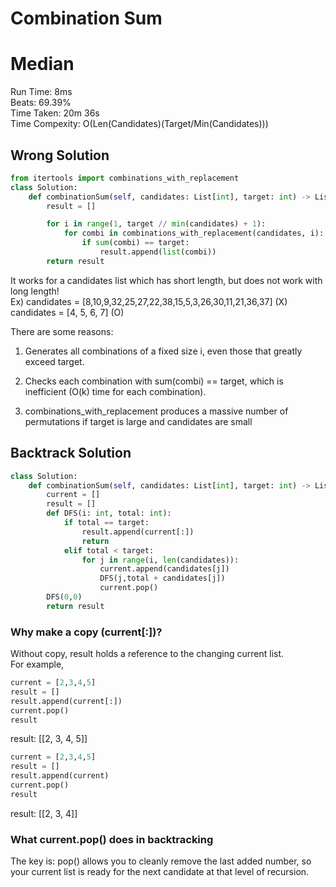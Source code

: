 Combination Sum
=========
# Median
Run Time: 8ms        
Beats: 69.39%      
Time Taken: 20m 36s      
Time Compexity: O(Len(Candidates)(Target/Min(Candidates)))  
## Wrong Solution
``` python
from itertools import combinations_with_replacement
class Solution:
    def combinationSum(self, candidates: List[int], target: int) -> List[List[int]]:
        result = []

        for i in range(1, target // min(candidates) + 1):
            for combi in combinations_with_replacement(candidates, i):
                if sum(combi) == target:
                    result.append(list(combi))
        return result
```
It works for a candidates list which has short length, but does not work with long length!   
Ex) candidates = [8,10,9,32,25,27,22,38,15,5,3,26,30,11,21,36,37] (X)   
candidates = [4, 5, 6, 7] (O)  

There are some reasons:   
1. Generates all combinations of a fixed size i, even those that greatly exceed target.

2. Checks each combination with sum(combi) == target, which is inefficient (O(k) time for each combination).

3. combinations_with_replacement produces a massive number of permutations if target is large and candidates are small

## Backtrack Solution
``` python
class Solution:
    def combinationSum(self, candidates: List[int], target: int) -> List[List[int]]:
        current = []
        result = []
        def DFS(i: int, total: int):
            if total == target:
                result.append(current[:])
                return
            elif total < target:
                for j in range(i, len(candidates)):
                    current.append(candidates[j])
                    DFS(j,total + candidates[j])
                    current.pop() 
        DFS(0,0)
        return result
```
### Why make a copy (current[:])?
Without copy, result holds a reference to the changing current list.  
For example,   
```python
current = [2,3,4,5]
result = []
result.append(current[:])
current.pop()
result
```
result: [[2, 3, 4, 5]]  
``` python
current = [2,3,4,5]
result = []
result.append(current)
current.pop()
result
```
result: [[2, 3, 4]] 

### What current.pop() does in backtracking
The key is: pop() allows you to cleanly remove the last added number, so your current list is ready for the next candidate at that level of recursion.  







